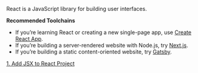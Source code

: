 React is a JavaScript library for building user interfaces.

**Recommended Toolchains**
- If you’re learning React or creating a new single-page app, use [Create React App](https://github.com/facebook/create-react-app).
- If you’re building a server-rendered website with Node.js, try [Next.js](https://nextjs.org/).
- If you’re building a static content-oriented website, try [Gatsby](https://www.gatsbyjs.org/).

[1. Add JSX to React Project](https://github.com/jobyjoseph/React/tree/01-add-jsx-to-project)